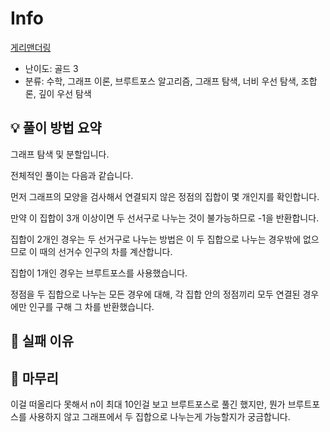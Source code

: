 # Info
[게리맨더링](https://boj.kr/17471)

- 난이도: 골드 3
- 분류: 수학, 그래프 이론, 브루트포스 알고리즘, 그래프 탐색, 너비 우선 탐색, 조합론, 깊이 우선 탐색

## 💡 풀이 방법 요약

그래프 탐색 및 분할입니다.

전체적인 풀이는 다음과 같습니다.

먼저 그래프의 모양을 검사해서 연결되지 않은 정점의 집합이 몇 개인지를 확인합니다.

만약 이 집합이 3개 이상이면 두 선서구로 나누는 것이 불가능하므로 -1을 반환합니다.

집합이 2개인 경우는 두 선거구로 나누는 방법은 이 두 집합으로 나누는 경우밖에 없으므로 이 때의 선거수 인구의 차를 계산합니다.

집합이 1개인 경우는 브루트포스를 사용했습니다.

정점을 두 집합으로 나누는 모든 경우에 대해, 각 집합 안의 정점끼리 모두 연결된 경우에만 인구를 구해 그 차를 반환했습니다.

## 👀 실패 이유

## 🙂 마무리

이걸 떠올리다 못해서 n이 최대 10인걸 보고 브루트포스로 풀긴 했지만, 뭔가 브루트포스를 사용하지 않고 그래프에서 두 집합으로 나누는게 가능할지가 궁금합니다.
